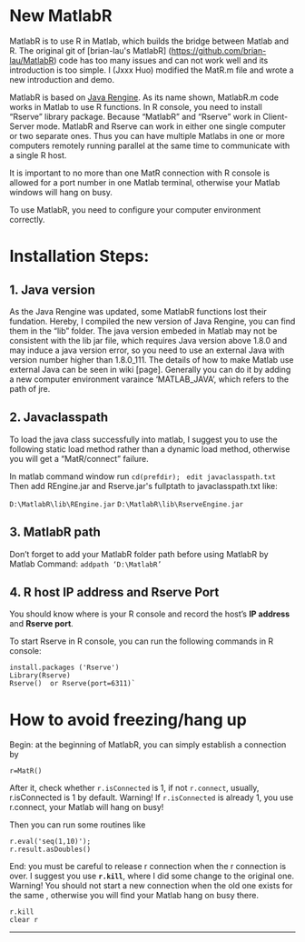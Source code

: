 # New MatlabR 

MatlabR is to use R in Matlab, which builds the bridge between Matlab and R. The original git of [brian-lau's MatlabR] (https://github.com/brian-lau/MatlabR) code has too many issues and can not work well and its introduction is too simple. I (Jxxx Huo) modified the MatR.m file and wrote a new introduction and demo. 

MatlabR is based on [Java Rengine](https://github.com/s-u/REngine). As its name shown, MatlabR.m code works in Matlab to use R functions. In R console, you need to install “Rserve” library package. Because “MatlabR” and “Rserve” work in Client-Server mode. MatlabR and Rserve can work in either one single computer or two separate ones. Thus you can have multiple Matlabs in one or more computers remotely running parallel at the same time to communicate with a single R host. 

It is important to no more than one MatR connection with R console is allowed for a port number in one Matlab terminal, otherwise your Matlab windows will hang on busy. 

To use MatlabR, you need to configure your computer environment correctly. 

# Installation Steps:

## 1. Java version

As the Java Rengine was updated, some MatlabR functions lost their fundation. Hereby, I compiled the new version of Java Rengine, you can find them in the “lib” folder. The java version embeded in Matlab may not be consistent with the lib jar file, which requires Java version above 1.8.0 and may induce a java version error, so you need to use an external Java with version number higher than 1.8.0_111. The details of how to make Matlab use external Java can be seen in wiki [page]. Generally you can do it by adding a new computer environment varaince ‘MATLAB_JAVA’, which refers to the path of jre.

## 2. Javaclasspath
To load the java class successfully into matlab, I suggest you to use the following static load method rather than a dynamic load method, otherwise you will get a “MatR/connect” failure.

In matlab command window run 
`cd(prefdir); `
`edit javaclasspath.txt`     
Then add REngine.jar and Rserve.jar's fullptath to javaclasspath.txt like:

`D:\MatlabR\lib\REngine.jar`
`D:\MatlabR\lib\RserveEngine.jar`

## 3. MatlabR path
Don’t forget to add your MatlabR folder path before using MatlabR by Matlab Command:
`addpath ‘D:\MatlabR’` 

## 4. R host IP address and Rserve Port
You should know where is your R console and record the host’s **IP address** and **Rserve port**.

To start Rserve in R console, you can run the following commands in R console:

```
install.packages ('Rserve')
Library(Rserve)
Rserve()  or Rserve(port=6311)`
```
# How to avoid freezing/hang up

Begin: at the beginning of MatlabR, you can simply establish a connection by 

```
r=MatR()
```
After it, check whether `r.isConnected` is 1, if not `r.connect`, usually, r.isConnected is 1 by default.
Warning! If `r.isConnected` is already 1, you use r.connect, your Matlab will hang on busy! 

Then you can run some routines like 
```
r.eval('seq(1,10)');
r.result.asDoubles()
   ```
   End: you must be careful to release r connection when the r connection is over. I suggest you use **`r.kill`**, where I did some change to the original one. Warning! You should not start a new connection when the old one exists for the same , otherwise you will find your Matlab hang on busy there. 
   ```
   r.kill
   clear r
   ```

---------------------------------------------------------------------------------------------------------------------------------







